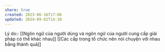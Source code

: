 ```yaml
---
share: true
created: 2023-06-16T17:06
updated: 2024-09-02T14:38
---
```

Lý do:: [[Ngôn ngữ của người dùng và ngôn ngữ của người cung cấp giải pháp có thể khác nhau]]
[[Các cấp trong tổ chức nên nói chuyện với nhau bằng thành quả]]